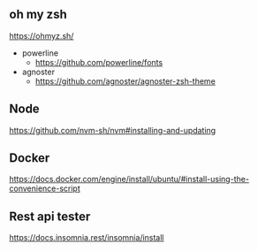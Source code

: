 ## oh my zsh
https://ohmyz.sh/
  - powerline
    - https://github.com/powerline/fonts
  - agnoster
    - https://github.com/agnoster/agnoster-zsh-theme

## Node
https://github.com/nvm-sh/nvm#installing-and-updating

## Docker
https://docs.docker.com/engine/install/ubuntu/#install-using-the-convenience-script

## Rest api tester
https://docs.insomnia.rest/insomnia/install